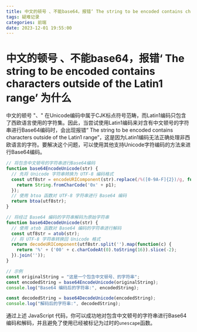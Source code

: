 ```yaml
---
title: 中文的顿号 、不能base64，报错‘ The string to be encoded contains characters outside of the Latin1 range’ 为什么
tags: 疑难记录
categories: 前端
date: 2023-12-01 19:55:00
---
```


# 中文的顿号 、不能base64，报错‘ The string to be encoded contains characters outside of the Latin1 range’ 为什么

中文的顿号 "、" 在Unicode编码中属于CJK标点符号范畴，而Latin1编码只包含了西欧语言使用的字符集。因此，当尝试使用Latin1编码来对含有中文顿号的字符串进行Base64编码时，会出现报错“ The string to be encoded contains characters outside of the Latin1 range”，这是因为Latin1编码无法正确处理非西欧语言的字符。要解决这个问题，可以使用其他支持Unicode字符编码的方法来进行Base64编码。

```js
// 将包含中文顿号的字符串进行Base64编码
function base64EncodeUnicode(str) {
  // 先将 Unicode 字符串转换为 UTF-8 编码格式
  const utf8str = encodeURIComponent(str).replace(/%([0-9A-F]{2})/g, function(match, p1) {
    return String.fromCharCode('0x' + p1);
  });
  // 使用 btoa 函数对 UTF-8 字符串进行 Base64 编码
  return btoa(utf8str);
}

// 将经过 Base64 编码的字符串解码为原始字符串
function base64DecodeUnicode(str) {
  // 使用 atob 函数对 Base64 编码的字符串进行解码
  const utf8str = atob(str);
  // 将 UTF-8 字符串转换回 Unicode 格式
  return decodeURIComponent(utf8str.split('').map(function(c) {
    return '%' + ('00' + c.charCodeAt(0).toString(16)).slice(-2);
  }).join(''));
}

// 示例
const originalString = "这是一个包含中文顿号、的字符串";
const encodedString = base64EncodeUnicode(originalString);
console.log("Base64 编码后的字符串:", encodedString);

const decodedString = base64DecodeUnicode(encodedString);
console.log("解码后的字符串:", decodedString);
```

通过上述 JavaScript 代码，你可以成功地对包含中文顿号的字符串进行Base64编码和解码，并且避免了使用已经被标记为过时的`unescape`函数。